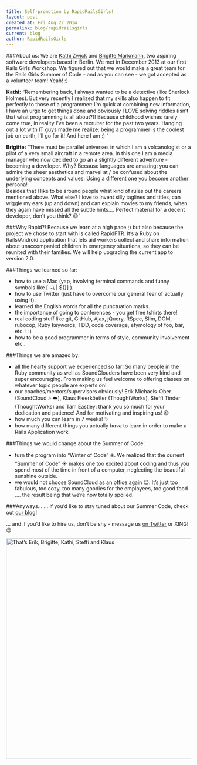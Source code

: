 ```yaml
---
title: Self-promotion by RapidRailsGirls!
layout: post
created_at: Fri Aug 22 2014
permalink: blog/rapidrailsgirls
current: blog
author: RapidRailsGirls
---
```


###About us:
We are [Kathi Zwick](https://www.xing.com/profile/Katharina_Zwick2) and [Brigitte Markmann](https://www.xing.com/profile/Brigitte_Markmann), two aspiring software developers based in Berlin. We met in December 2013 at our first Rails Girls Workshop. We figured out that we would make a great team for the Rails Girls Summer of Code - and as you can see - we got accepted as a volunteer team! Yeah! :)

**Kathi:** 
“Remembering back, I always wanted to be a detective (like Sherlock Holmes). But very recently I realized that my skills also happen to fit perfectly to those of a programmer:  I’m quick at combining new information, I have an urge to get things done and obviously I LOVE solving riddles (isn’t that what programming is all about?)!  Because childhood wishes rarely come true, in reality I’ve been a recruiter for the past two years. Hanging out a lot with IT guys made me realize: being a programmer is the coolest job on earth, I’ll go for it! And here I am :)  “

**Brigitte:**
“There must be parallel universes in which I am a volcanologist or a pilot of a very small aircraft in a remote area. In this one I am a media manager who now decided to go an a slightly different adventure -  becoming a developer. Why? Because languages are amazing: you can admire the sheer aesthetics and marvel at / be confused about the underlying concepts and values. Using a different one you become another persona!  
Besides that I like to be around people what kind of rules out the careers mentioned above.
What else? I love to invent silly taglines and titles, can wiggle my ears (up and down) and can explain movies to my friends, when they again have missed all the subtle hints….
Perfect material for a decent developer, don’t you think? :wink:“


###Why Rapid?!
Because we learn at a high pace ;) but also because the project we chose to start with is called RapidFTR. It’s a Ruby on Rails/Android application that lets aid workers collect and share information about unaccompanied children in emergency situations, so they can be reunited with their families. We will help upgrading the current app to version 2.0.

###Things we learned so far:
* how to use a Mac (yap, involving terminal commands and funny symbols like [ ~\ | ${}] ).
* how to use Twitter (just have to overcome our general fear of actually using it).
* learned the English words for all the punctuation marks.
* the importance of going to conferences - you get free tshirts there!
* real coding stuff like git, GitHub, Ajax, jQuery, RSpec, Slim, DOM, rubocop, Ruby keywords, TDD, code coverage, etymology of foo, bar, etc. ! :)
* how to be a good programmer in terms of style, community involvement etc..

###Things we are amazed by:
* all the hearty support we experienced so far! So many people in the Ruby community as well as SoundClouders have been very kind and super encouraging. From making us feel welcome to offering classes on whatever topic people are experts on! 
* our coaches/mentors/supervisors obviously! Erik Michaels-Ober (SoundCloud :notes: :cloud:), Klaus Fleerköetter (ThoughtWorks), Steffi Tinder (ThoughtWorks) and Tam Eastley: thank you so much for your dedication and patience! And for motivating and inspiring us! :heart_eyes:
* how much you can learn in 7 weeks! :sparkles:
* how many different things you actually *have* to learn in order to make a Rails Application work

###Things we would change about the Summer of Code:
* turn the program into “Winter of Code” :snowflake:. We realized that the current “Summer of Code” :sunny: makes one too excited about coding and thus you spend most of the time in front of a computer, neglecting the beautiful sunshine outside.
* we would not choose SoundCloud as an office again :wink:. It’s just too fabulous, too cozy, too many goodies for the employees, too good food …. the result being that we’re now totally spoiled.

###Anyways…
… if you’d like to stay tuned about our Summer Code, check out [our blog](http://rapidrailsgirls.weebly.com/)!

… and if you’d like to hire us, don’t be shy - message us [on Twitter](https://twitter.com/RapidRailsGirls) or XING!  :blush:

<img src="http://rapidrailsgirls.weebly.com/uploads/3/1/5/5/31550247/7705121_orig.jpg" width="600" title="That’s Erik, Brigitte, Kathi, Steffi and Klaus">



